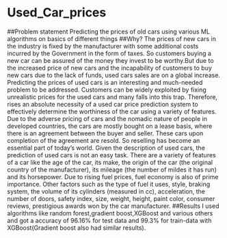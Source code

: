 # Used_Car_prices
##Problem statement
Predicting the prices of old cars using various ML algorithms on basics of different things
##Why?
The prices of new cars in the industry is fixed by the manufacturer with some additional costs incurred by the Government in the form of taxes.
So customers buying a new car can be assured of the money they invest to be worthy.But due to the increased price of new cars and the incapability of customers to buy new cars due to the lack of funds, 
used cars sales are on a global increase. Predicting the prices of used cars is an interesting and much-needed problem to be addressed.
Customers can be widely exploited by fixing unrealistic prices for the used cars and many falls into this trap. Therefore, rises an absolute necessity of a used car price prediction system to effectively determine the worthiness of the car using a variety of features.
Due to the adverse pricing of cars and the nomadic nature of people in developed countries, the cars are mostly bought on a lease basis, where there is an agreement between the buyer and seller.
These cars upon completion of the agreement are resold. So reselling has become an essential part of today’s world. 
Given the description of used cars, the prediction of used cars is not an easy task. There are a variety of features of a car like the age of the car, its make, the origin of the car (the original country of the manufacturer), its mileage (the number of mildes it has run) and its horsepower.
Due to rising fuel prices, fuel economy is also of prime importance. Other factors such as the type of fuel it uses, style, braking system, the volume of its cylinders (measured in cc), acceleration, the number of doors, safety index, size, weight, height, paint color, consumer reviews, prestigious awards won by the car manufacturer.
##Results
I used algorithms like random forest,gradient boost,XGBoost and various others and got a accuracy of 96.16% for test data and 99.3% for train-data with XGBoost(Gradient boost also had similar results).
